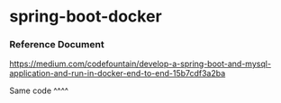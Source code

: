 # spring-boot-docker

### Reference Document
https://medium.com/codefountain/develop-a-spring-boot-and-mysql-application-and-run-in-docker-end-to-end-15b7cdf3a2ba

Same code ^^^^
